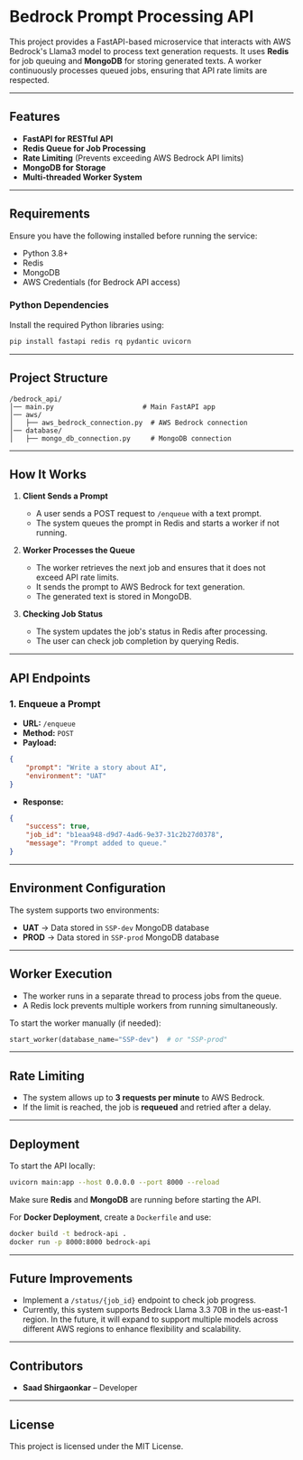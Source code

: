 # **Bedrock Prompt Processing API**  

This project provides a FastAPI-based microservice that interacts with AWS Bedrock's Llama3 model to process text generation requests. It uses **Redis** for job queuing and **MongoDB** for storing generated texts. A worker continuously processes queued jobs, ensuring that API rate limits are respected.

---

## **Features**  

- **FastAPI for RESTful API**  
- **Redis Queue for Job Processing**  
- **Rate Limiting** (Prevents exceeding AWS Bedrock API limits)  
- **MongoDB for Storage**  
- **Multi-threaded Worker System**  

---

## **Requirements**  

Ensure you have the following installed before running the service:

- Python 3.8+
- Redis
- MongoDB
- AWS Credentials (for Bedrock API access)

### **Python Dependencies**  

Install the required Python libraries using:

```bash
pip install fastapi redis rq pydantic uvicorn
```

---

## **Project Structure**  

```
/bedrock_api/
│── main.py                      # Main FastAPI app
│── aws/
│   ├── aws_bedrock_connection.py  # AWS Bedrock connection
│── database/
│   ├── mongo_db_connection.py     # MongoDB connection
```

---

## **How It Works**  

1. **Client Sends a Prompt**  
   - A user sends a POST request to `/enqueue` with a text prompt.  
   - The system queues the prompt in Redis and starts a worker if not running.  

2. **Worker Processes the Queue**  
   - The worker retrieves the next job and ensures that it does not exceed API rate limits.  
   - It sends the prompt to AWS Bedrock for text generation.  
   - The generated text is stored in MongoDB.  

3. **Checking Job Status**  
   - The system updates the job's status in Redis after processing.  
   - The user can check job completion by querying Redis.  

---

## **API Endpoints**  

### **1. Enqueue a Prompt**  
- **URL:** `/enqueue`  
- **Method:** `POST`  
- **Payload:**  

```json
{
    "prompt": "Write a story about AI",
    "environment": "UAT"
}
```

- **Response:**  

```json
{
    "success": true,
    "job_id": "b1eaa948-d9d7-4ad6-9e37-31c2b27d0378",
    "message": "Prompt added to queue."
}
```

---

## **Environment Configuration**  

The system supports two environments:  

- **UAT** → Data stored in `SSP-dev` MongoDB database  
- **PROD** → Data stored in `SSP-prod` MongoDB database  

---

## **Worker Execution**  

- The worker runs in a separate thread to process jobs from the queue.
- A Redis lock prevents multiple workers from running simultaneously.

To start the worker manually (if needed):

```python
start_worker(database_name="SSP-dev")  # or "SSP-prod"
```

---

## **Rate Limiting**  

- The system allows up to **3 requests per minute** to AWS Bedrock.  
- If the limit is reached, the job is **requeued** and retried after a delay.  

---

## **Deployment**  

To start the API locally:

```bash
uvicorn main:app --host 0.0.0.0 --port 8000 --reload
```

Make sure **Redis** and **MongoDB** are running before starting the API.

For **Docker Deployment**, create a `Dockerfile` and use:

```bash
docker build -t bedrock-api .
docker run -p 8000:8000 bedrock-api
```

---

## **Future Improvements**  

- Implement a `/status/{job_id}` endpoint to check job progress.
- Currently, this system supports Bedrock Llama 3.3 70B in the us-east-1 region. In the future, it will expand to support multiple models across different AWS regions to enhance flexibility and scalability.

---

## **Contributors**  

- **Saad Shirgaonkar** – Developer  

---

## **License**  

This project is licensed under the MIT License.